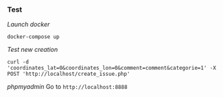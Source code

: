 ### Test

*Launch docker*

```
docker-compose up
```


*Test new creation*
```
curl -d 'coordinates_lat=0&coordinates_lon=0&comment=comment&categorie=1' -X POST 'http://localhost/create_issue.php'
```

*phpmyadmin*
Go to `http://localhost:8888`